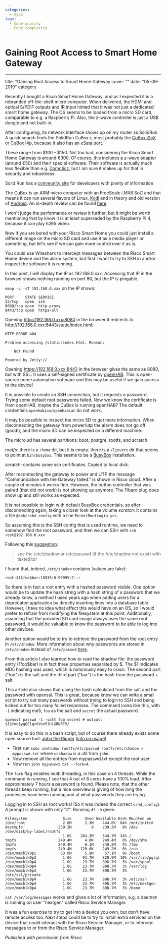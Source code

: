 ```yaml
---
categories:
  - mypc
tags:
  - Code quality
  - Code complexity
---
```



# Gaining Root Access to Smart Home Gateway

---
title: "Gaining Root Access to Smart Home Gateway
cover: ""
date: "05-09-2019"
category




Recently I bought a Risco Smart Home Gateway, and as I expected it is a rebranded off-the-shelf micro computer. 
When delivered, the HDMI and optical S/PDIF outputs and IR input hinted that it was not just a dedicated smart home 
gateway. The OS seems to be loaded from a micro SD card, comparable to e.g. a Raspberry Pi. Also, the z-wave 
controller is just a USB dongle and not built-in.

After configuring, its network interface shows up on my router as SolidRun. A quick search finds the SolidRun CuBox-i, most 
probably the [CuBox i2eX or CuBox i4p](https://developer.solid-run.com/products/cubox-i/), because it also has an eSata port.

These range from $100 - $150. Not too bad, considering the Risco Smart Home Gateway is around €300. Of course, this 
includes a z-wave adapter (around €50) and their special software. Their software is actually much less flexible 
than e.g. [Domoticz](https://www.domoticz.com/), but I am sure it makes up for that in security and robustness.

Solid Run has a [community site](https://developer.solid-run.com) for developers with plenty of information.

The CuBox is an ARM micro computer with an FreeScale i.MX6 SoC and that means it can run several flavors of Linux, 
[Kodi](https://kodi.wiki/view/SolidRun_CuBox-i) and in theory and old version of [Android](http://forum.solid-run.com/android-os-on-cubox-i-and-hummingboard-f6/).
An in-depth review can be found [here](https://www.androidauthority.com/cubox-review-587011/).

I won't judge the performance or review it further, but it might be worth mentioning that by know it is at least 
superseded by the Raspberry Pi 4, because it can play h265 video.

Now if you are bored with your Risco Smart Home you could just install a different image on the micro SD card and 
use it as a media player or something, but let's see if we can gain more control over it as is. 

You could use Wireshark to intercept messages between the Risco Smart Home device and the alarm system, but first
I want to try to SSH in and/or inspect the software it is running.

In this post, I will display the IP as 192.168.0.xxx. Accessing that IP in the browser shows nothing running on port 
80, but the IP is pingable.

`nmap -v -sT 192.168.0.xxx` on the IP shows:

```
PORT     STATE SERVICE
22/tcp   open  ssh
8080/tcp open  http-proxy
8443/tcp open  https-alt
```

Opening http://192.168.0.xxx:8080 in the browser it redirects to http://192.168.0.xxx:8443/static/index.html:

```
HTTP ERROR 404

Problem accessing /static/index.html. Reason:

    Not Found

Powered by Jetty://
```

Opening https://192.168.0.xxx:8443 in the browser gives the same as 8080, but with SSL. It uses a self-signed 
certificate by [openHAB](https://www.openhab.org/). This is open-source home automation software and this may be useful
if we gain access to the device!

It is possible to create an SSH connection, but it requests a password. Trying some default root passwords failed. Now 
we know the certificate is from openHAB, maybe the CuBox is running openHAB? The default 
credentials `openhabian/openhabian` do not work.

It may be possible to inspect the micro SD to get more information. When disconnecting the gateway from power/utp 
the alarm does not go off (good!), and the micro SD can be inspected on a different machine:

The micro sd has several partitions: boot, postgre, rootfs, and scratch.

*rootfs:* there is a `/home` dir, but it is empty.
there is a `/linuxrc` dir that seems to point at `bin/busybox`. This seems to be a [BusyBox](https://www.busybox.net/) installation.

*scratch:* contains some ssh certificates. Copied to local disk.

After reconnecting the gateway to power and UTP the message "Communication with the Gateway failed." is shown in Risco cloud.
After a couple of minutes it works fine. However, the button controller that was paired (that did not work) is not 
showing up anymore. The Fibaro plug does show up and still works as expected.

It is not possible to login with default BusyBox credentials, so after disconnecting again, taking a closer look at the
volume *scratch*: it contains a file `@ssh/sshd_config` with a line `PermitRootLogin yes`.

So assuming this is the SSH config that is used runtime, we need to somehow find the root password, and then we can SSH with `ssh root@192.168.0.xxx`

Following this [suggestion](https://superuser.com/questions/1135128/what-is-default-username-and-passoword-for-busyboxs-ftpd):

> see the /etc/shadow or /etc/passwd (if the /etc/shadow not exist) with texteditor

I found that, indeed, `/etc/shadow` contains (values are fake):

`root:$1$foo$bar:10933:0:99999:7:::`

So there is in fact a root entry with a hashed password visible.
One option would be to update the hash string with a hash string of a password that we already know, a method I used 
years ago when adding users for a deprecated application by directly inserting lines into a database table. However, 
I have no idea what effect this would have on an OS, so I would prefer to refrain from modifying the filesystem at this 
point. Additionally, assuming that the provided SD card image always uses the same root password, it would be valuable 
to know the password to be able to log into other devices.

Another option would be to try to retrieve the password from the root entry in `/etc/shadow`. More information about 
why passwords are stored in `/etc/shadow` instead of `/etc/passwd` [here](https://www.slashroot.in/how-are-passwords-stored-linux-understanding-hashing-shadow-utils).

From this article I also learned how to read the shadow file: the password entry ($1$foo$bar) is in fact three 
properties separated by $. The $1 indicates MD5 hashing was used, which is notoriously easy to crack. The second 
part ("foo") is the salt and the third part ("bar") is the hash from the password + salt.

This article also shows that using the hash calculated from the salt and the password with openssl. 
This is great, because know we can write a small script to try out many passwords without trying to login to SSH and 
being kicked out for too many failed responses. The command looks like this, with `-1` indicating md5, `foo` as the 
salt and `secret` the actual password.

```openssl passwd -1 -salt foo secret # output: $1$foo$ygQElgzdVoe51UiGBN5TV/```

It is easy to do this in a bash script, but of course there already exists some open source tool: [John the Ripper](https://www.openwall.com/john/) 
([info on usage](https://linuxconfig.org/password-cracking-with-john-the-ripper-on-linux))

* First run `sudo unshadow rootfs/etc/passwd rootfs/etc/shadow > mypasswd.txt`
where `unshadow` is a util from `john`.
* Now remove all the entries from mypasswd.txt except the root user.
* Now run `john mypasswd.txt --fork=4`. 

The `fork` flag enables multi threading, in this case on 4 threads. While the command is running, I see that 4 out of 8 cores 
have a 100% load. After approximately 7 hours a password is found. Please note, that the other threads keep running, but a nice overview
is giving of how long the processes have been running and at what passwords they are trying.

Logging in to SSH as root works! (So it was indeed the correct `sshd_config`).
A prompt is shown with only "#". Running `df -h` gives:

```
Filesystem                Size      Used Available Use% Mounted on
/dev/root                 2.8M      2.3M    444.0K  84% /mnt/initrd
devtmpfs                239.2M         0    239.2M   0% /dev
/dev/disk/by-label/rootfs
                          1.0G    284.2M    544.7M  34% /
tmpfs                   249.4M      4.0K    249.4M   0% /dev/shm
tmpfs                   249.4M      9.1M    240.2M   4% /tmp
tmpfs                   249.4M    120.0K    249.2M   0% /run
/dev/mmcblk0p1           63.0M      5.9M     57.1M   9% /boot
/dev/mmcblk0p3            1.0G     93.7M    828.9M  10% /var/lib/pgsql
/dev/mmcblk0p4            1.0G     23.7M    898.7M   3% /var/spool
/dev/mmcblk0p4            1.0G     23.7M    898.7M   3% /var/log
/dev/mmcblk0p4            1.0G     23.7M    898.7M   3% /etc/ssl/private
/dev/mmcblk0p4            1.0G     23.7M    898.7M   3% /etc/ssh
/dev/mmcblk0p4            1.0G     23.7M    898.7M   3% /etc/nextgen
/dev/mmcblk0p4            1.0G     23.7M    898.7M   3% /home
```

`cat /var/log/messages` works and gives a lot of information, e.g. a daemon is running on user "nextgen" called Risco Service Manager.

It was a fun exercise to try to get into a device you own, but don't have remote access too. Next steps could be to try 
to install extra services on the device that could interact with the Risco Service Manager, or to intercept messages to 
or from the Risco Service Manager.

*Published with permission from Risco*
